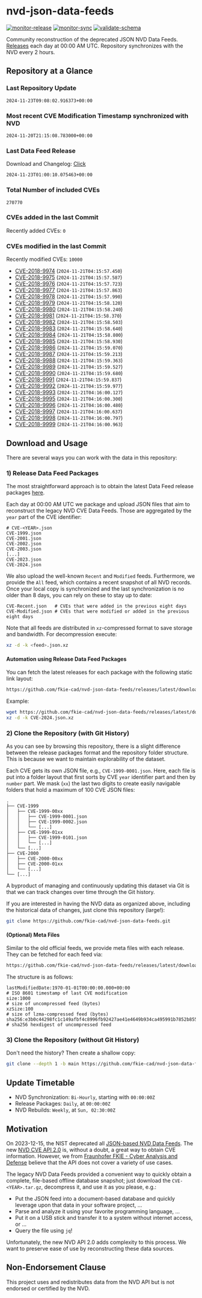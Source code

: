 # nvd-json-data-feeds

[![monitor-release](https://github.com/fkie-cad/nvd-json-data-feeds/actions/workflows/monitor_release.yml/badge.svg)](https://github.com/fkie-cad/nvd-json-data-feeds/actions/workflows/monitor_release.yml)
[![monitor-sync](https://github.com/fkie-cad/nvd-json-data-feeds/actions/workflows/monitor_sync.yml/badge.svg)](https://github.com/fkie-cad/nvd-json-data-feeds/actions/workflows/monitor_sync.yml)
[![validate-schema](https://github.com/fkie-cad/nvd-json-data-feeds/actions/workflows/validate_schema.yml/badge.svg)](https://github.com/fkie-cad/nvd-json-data-feeds/actions/workflows/validate_schema.yml)

Community reconstruction of the deprecated JSON NVD Data Feeds.
[Releases](https://github.com/fkie-cad/nvd-json-data-feeds/releases/latest) each day at 00:00 AM UTC.
Repository synchronizes with the NVD every 2 hours.

## Repository at a Glance

### Last Repository Update

```plain
2024-11-23T09:08:02.916373+00:00
```

### Most recent CVE Modification Timestamp synchronized with NVD

```plain
2024-11-20T21:15:08.783000+00:00
```

### Last Data Feed Release

Download and Changelog: [Click](https://github.com/fkie-cad/nvd-json-data-feeds/releases/latest)

```plain
2024-11-23T01:00:10.075463+00:00
```

### Total Number of included CVEs

```plain
270770
```

### CVEs added in the last Commit

Recently added CVEs: `0`



### CVEs modified in the last Commit

Recently modified CVEs: `10000`

- [CVE-2018-9974](CVE-2018/CVE-2018-99xx/CVE-2018-9974.json) (`2024-11-21T04:15:57.450`)
- [CVE-2018-9975](CVE-2018/CVE-2018-99xx/CVE-2018-9975.json) (`2024-11-21T04:15:57.587`)
- [CVE-2018-9976](CVE-2018/CVE-2018-99xx/CVE-2018-9976.json) (`2024-11-21T04:15:57.723`)
- [CVE-2018-9977](CVE-2018/CVE-2018-99xx/CVE-2018-9977.json) (`2024-11-21T04:15:57.863`)
- [CVE-2018-9978](CVE-2018/CVE-2018-99xx/CVE-2018-9978.json) (`2024-11-21T04:15:57.990`)
- [CVE-2018-9979](CVE-2018/CVE-2018-99xx/CVE-2018-9979.json) (`2024-11-21T04:15:58.120`)
- [CVE-2018-9980](CVE-2018/CVE-2018-99xx/CVE-2018-9980.json) (`2024-11-21T04:15:58.240`)
- [CVE-2018-9981](CVE-2018/CVE-2018-99xx/CVE-2018-9981.json) (`2024-11-21T04:15:58.370`)
- [CVE-2018-9982](CVE-2018/CVE-2018-99xx/CVE-2018-9982.json) (`2024-11-21T04:15:58.503`)
- [CVE-2018-9983](CVE-2018/CVE-2018-99xx/CVE-2018-9983.json) (`2024-11-21T04:15:58.640`)
- [CVE-2018-9984](CVE-2018/CVE-2018-99xx/CVE-2018-9984.json) (`2024-11-21T04:15:58.800`)
- [CVE-2018-9985](CVE-2018/CVE-2018-99xx/CVE-2018-9985.json) (`2024-11-21T04:15:58.930`)
- [CVE-2018-9986](CVE-2018/CVE-2018-99xx/CVE-2018-9986.json) (`2024-11-21T04:15:59.070`)
- [CVE-2018-9987](CVE-2018/CVE-2018-99xx/CVE-2018-9987.json) (`2024-11-21T04:15:59.213`)
- [CVE-2018-9988](CVE-2018/CVE-2018-99xx/CVE-2018-9988.json) (`2024-11-21T04:15:59.363`)
- [CVE-2018-9989](CVE-2018/CVE-2018-99xx/CVE-2018-9989.json) (`2024-11-21T04:15:59.527`)
- [CVE-2018-9990](CVE-2018/CVE-2018-99xx/CVE-2018-9990.json) (`2024-11-21T04:15:59.680`)
- [CVE-2018-9991](CVE-2018/CVE-2018-99xx/CVE-2018-9991.json) (`2024-11-21T04:15:59.837`)
- [CVE-2018-9992](CVE-2018/CVE-2018-99xx/CVE-2018-9992.json) (`2024-11-21T04:15:59.977`)
- [CVE-2018-9993](CVE-2018/CVE-2018-99xx/CVE-2018-9993.json) (`2024-11-21T04:16:00.127`)
- [CVE-2018-9995](CVE-2018/CVE-2018-99xx/CVE-2018-9995.json) (`2024-11-21T04:16:00.300`)
- [CVE-2018-9996](CVE-2018/CVE-2018-99xx/CVE-2018-9996.json) (`2024-11-21T04:16:00.480`)
- [CVE-2018-9997](CVE-2018/CVE-2018-99xx/CVE-2018-9997.json) (`2024-11-21T04:16:00.637`)
- [CVE-2018-9998](CVE-2018/CVE-2018-99xx/CVE-2018-9998.json) (`2024-11-21T04:16:00.797`)
- [CVE-2018-9999](CVE-2018/CVE-2018-99xx/CVE-2018-9999.json) (`2024-11-21T04:16:00.963`)


## Download and Usage

There are several ways you can work with the data in this repository:

### 1) Release Data Feed Packages

The most straightforward approach is to obtain the latest Data Feed release packages [here](https://github.com/fkie-cad/nvd-json-data-feeds/releases/latest).

Each day at 00:00 AM UTC we package and upload JSON files that aim to reconstruct the legacy NVD CVE Data Feeds.
Those are aggregated by the `year` part of the CVE identifier:

```
# CVE-<YEAR>.json
CVE-1999.json
CVE-2001.json
CVE-2002.json
CVE-2003.json
[...]
CVE-2023.json
CVE-2024.json
```

We also upload the well-known `Recent` and `Modified` feeds.
Furthermore, we provide the `All` feed, which contains a recent snapshot of all NVD records.
Once your local copy is synchronized and the last synchronization is no older than 8 days, you can rely on these to stay up to date:

```plain
CVE-Recent.json   # CVEs that were added in the previous eight days
CVE-Modified.json # CVEs that were modified or added in the previous eight days
```

Note that all feeds are distributed in `xz`-compressed format to save storage and bandwidth.
For decompression execute:

```sh
xz -d -k <feed>.json.xz
```

#### Automation using Release Data Feed Packages

You can fetch the latest releases for each package with the following static link layout:

```sh
https://github.com/fkie-cad/nvd-json-data-feeds/releases/latest/download/CVE-<YEAR>.json.xz
```

Example:

```sh
wget https://github.com/fkie-cad/nvd-json-data-feeds/releases/latest/download/CVE-2024.json.xz
xz -d -k CVE-2024.json.xz
```

### 2) Clone the Repository (with Git History)

As you can see by browsing this repository, there is a slight difference between the release packages format and the repository folder structure.
This is because we want to maintain explorability of the dataset.

Each CVE gets its own JSON file, e.g., `CVE-1999-0001.json`.
Here, each file is put into a folder layout that first sorts by CVE `year` identifier part and then by `number` part.
We mask (`xx`) the last two digits to create easily navigable folders that hold a maximum of 100 CVE JSON files:

```plain
.
├── CVE-1999
│   ├── CVE-1999-00xx
│   │   ├── CVE-1999-0001.json
│   │   ├── CVE-1999-0002.json
│   │   └── [...]
│   ├── CVE-1999-01xx
│   │   ├── CVE-1999-0101.json
│   │   └── [...]
│   └── [...]
├── CVE-2000
│   ├── CVE-2000-00xx
│   ├── CVE-2000-01xx
│   └── [...]
└── [...]
```

A byproduct of managing and continuously updating this dataset via Git is that we can track changes over time through the Git history.

If you are interested in having the NVD data as organized above, including the historical data of changes, just clone this repository (large!):

```sh
git clone https://github.com/fkie-cad/nvd-json-data-feeds.git
```

#### (Optional) Meta Files

Similar to the old official feeds, we provide meta files with each release. They can be fetched for each feed via:

```sh
https://github.com/fkie-cad/nvd-json-data-feeds/releases/latest/download/CVE-<YEAR>.meta
```

The structure is as follows:

```plain
lastModifiedDate:1970-01-01T00:00:00.000+00:00                          # ISO 8601 timestamp of last CVE modification
size:1000                                                               # size of uncompressed feed (bytes)
xzSize:100                                                              # size of lzma-compressed feed (bytes)
sha256:e3b0c44298fc1c149afbf4c8996fb92427ae41e4649b934ca495991b7852b855 # sha256 hexdigest of uncompressed feed
```

### 3) Clone the Repository (without Git History)

Don't need the history? Then create a shallow copy:

```sh
git clone --depth 1 -b main https://github.com/fkie-cad/nvd-json-data-feeds.git
```


## Update Timetable

* NVD Synchronization: `Bi-Hourly`, starting with `00:00:00Z`
* Release Packages: `Daily`, at `00:00:00Z`
* NVD Rebuilds: `Weekly`, at `Sun, 02:30:00Z`


## Motivation

On 2023-12-15, the NIST deprecated all [JSON-based NVD Data Feeds](https://nvd.nist.gov/vuln/data-feeds#divRetirementBanner-1).
The new [NVD CVE API 2.0](https://nvd.nist.gov/developers/vulnerabilities) is, without a doubt, a great way to obtain CVE information.
However, we from [Fraunhofer FKIE - Cyber Analysis and Defense](https://www.fkie.fraunhofer.de/en/departments/cad.html) believe that the API does not cover a variety of use cases.

The legacy NVD Data Feeds provided a convenient way to quickly obtain a complete, file-based offline database snapshot; just download the `CVE-<YEAR>.tar.gz`, decompress it, and use it as you please, e.g.:

- Put the JSON feed into a document-based database and quickly leverage upon that data in your software project, ...
- Parse and analyze it using your favorite programming language, ...
- Put it on a USB stick and transfer it to a system without internet access, or ...
- Query the file using `jq`!

Unfortunately, the new NVD API 2.0 adds complexity to this process.
We want to preserve ease of use by reconstructing these data sources.

## Non-Endorsement Clause

This project uses and redistributes data from the NVD API but is not endorsed or certified by the NVD.